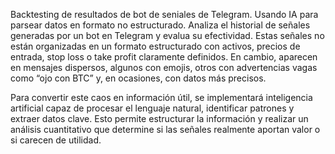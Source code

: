 Backtesting de resultados de bot de seniales de Telegram. Usando IA para parsear datos en formato no estructurado.
Analiza el historial de señales generadas por un bot en Telegram y evalua su efectividad. Estas señales no están organizadas en un formato estructurado con activos, precios de entrada, stop loss o take profit claramente definidos. En cambio, aparecen en mensajes dispersos, algunos con emojis, otros con advertencias vagas como “ojo con BTC” y, en ocasiones, con datos más precisos.

Para convertir este caos en información útil, se implementará inteligencia artificial capaz de procesar el lenguaje natural, identificar patrones y extraer datos clave. Esto permite estructurar la información y realizar un análisis cuantitativo que determine si las señales realmente aportan valor o si carecen de utilidad.
